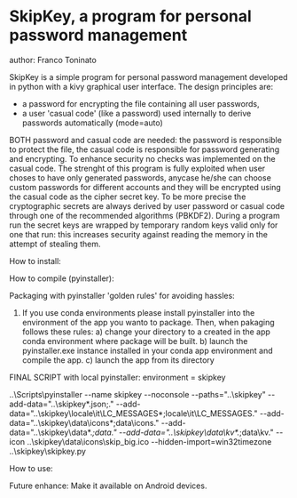 # SkipKey, a program for personal password management

author: Franco Toninato

SkipKey is a simple program for personal password management developed in python with a kivy graphical user interface.
The design principles are:
- a password for encrypting the file containing all user passwords,
- a user 'casual code' (like a password) used internally to derive passwords automatically (mode=auto)

BOTH password and casual code are needed: the password is responsible to protect the file, the casual code is responsible for password generating and encrypting.
To enhance security no checks was implemented on the casual code.
The strenght of this program is fully exploited when user choses to have only generated passwords, anycase he/she can choose custom passwords for different accounts and they will be encrypted using the casual code as the cipher secret key.
To be more precise the cryptographic secrets are always derived by user password or casual code through one of the recommended algorithms (PBKDF2).
During a program run the secret keys are wrapped by temporary random keys valid only for one that run: this increases security against reading the memory in the attempt of stealing them.

How to install:

How to compile (pyinstaller):

Packaging with pyinstaller 'golden rules' for avoiding hassles:

1) If you use conda environments please install pyinstaller into the environment of the app you wanto to package. Then, when pakaging follows these rules:
    a) change your directory to a <mydir> created in the app conda environment where package will be built.
	b) launch the pyinstaller.exe instance installed in your conda app environment and compile the app.
	c) launch the app from its directory
	
FINAL SCRIPT with local pyinstaller:
environment = skipkey

..\Scripts\pyinstaller --name skipkey --noconsole --paths="..\skipkey" --add-data="..\skipkey\*.json;." --add-data="..\skipkey\locale\it\LC_MESSAGES\*;locale\it\LC_MESSAGES\." --add-data="..\skipkey\data\icons\*;data\icons\." --add-data="..\skipkey\data\*.*;data\." --add-data="..\skipkey\data\kv\*.*;data\kv\." --icon ..\skipkey\data\icons\skip_big.ico --hidden-import=win32timezone ..\skipkey\skipkey.py

How to use:

Future enhance:
Make it available on Android devices.
